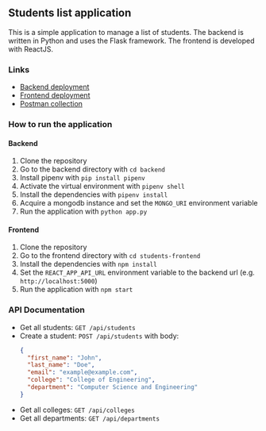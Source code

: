## Students list application

This is a simple application to manage a list of students. The backend is written in Python and uses the Flask framework. The frontend is developed with ReactJS.

### Links

- [Backend deployment](https://gomind-students-production.up.railway.app/)
- [Frontend deployment](https://master--students-listt.netlify.app/)
- [Postman collection](https://elements.getpostman.com/redirect?entityId=23277225-0d00d04b-2938-40e0-a21f-8e230d9ab136&entityType=collection)
  

### How to run the application

#### Backend

1. Clone the repository
2. Go to the backend directory with `cd backend`
3. Install pipenv with `pip install pipenv`
4. Activate the virtual environment with `pipenv shell`
5. Install the dependencies with `pipenv install`
6. Acquire a mongodb instance and set the `MONGO_URI` environment variable
7. Run the application with `python app.py`

#### Frontend

1. Clone the repository
2. Go to the frontend directory with `cd students-frontend`
3. Install the dependencies with `npm install`
4. Set the `REACT_APP_API_URL` environment variable to the backend url (e.g. `http://localhost:5000`)
5. Run the application with `npm start`


### API Documentation

- Get all students: `GET /api/students`
- Create a student: `POST /api/students` with body:
  ```json
  {
    "first_name": "John",
    "last_name": "Doe",
    "email": "example@example.com",
    "college": "College of Engineering",
    "department": "Computer Science and Engineering"
  }
- Get all colleges: `GET /api/colleges`
- Get all departments: `GET /api/departments`